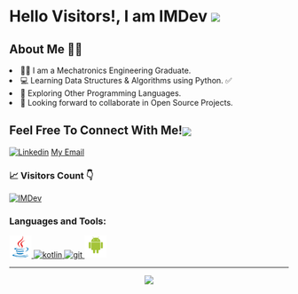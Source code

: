 <h1>Hello Visitors!, I am IMDev  <img src="https://i.giphy.com/media/v1.Y2lkPTc5MGI3NjExdG53dzZvdDMyeHE2Mndma254bWo0ZWFuemFtOXRpdWoxYWgxMHg1MyZlcD12MV9pbnRlcm5hbF9naWZfYnlfaWQmY3Q9Zw/tsX3YMWYzDPjAARfeg/giphy.gif" width="50px"></h1>
<h2>About Me 👨‍🎓</h2>

<li> 🐱‍👤 I am a Mechatronics Engineering Graduate.</li>
<li> 💻 Learning Data Structures & Algorithms using Python. ✅</li>
<li> 💞 Exploring Other Programming Languages.</li>
<li> 👯 Looking forward to collaborate in Open Source Projects.</li>

## Feel Free To Connect With Me!<img align="center" src="https://github.com/rajput2107/rajput2107/blob/master/Assets/Handshake.gif" height="40px" />

<!--*[![Twitter](https://img.shields.io/badge/Twitter-1DA1F2?style=for-the-badge&logo=twitter&logoColor=white)](https://twitter.com/FarhAnonymous)*-->
[![Linkedin](https://img.shields.io/badge/LinkedIn-0077B5?style=for-the-badge&logo=linkedin&logoColor=white)](https://www.linkedin.com/in/sheikh-mohamad-naim-shikh-shatir-9211771bb/)
<a href="sheikhnaim1997@gmail.com"> My Email </a>
<!--[![Mail](https://img.shields.io/badge/Gmail-D14836?style=for-the-badge&logo=gmail&logoColor=white)](mailto:sheikhnaim1997@gmail.com)-->
<!--[![Stack Overflow](https://img.shields.io/badge/Stack_Overflow-FE7A16?style=for-the-badge&logo=stack-overflow&logoColor=white)](https://stackoverflow.com/users/14277705/farhan)-->

<h3>📈 Visitors Count 👇 </h3>
<div>
    <a href="https://github.com/cofferide" target="_blank">
        <img src="https://komarev.com/ghpvc/?username=cofferide&label=Profile%20views&color=0e75b6&style=for-the-badge" alt="IMDev" />
   </a> 
</div>

<h3 align="left">Languages and Tools:</h3>

<a href="https://www.java.com" target="_blank"> <img src="https://raw.githubusercontent.com/devicons/devicon/master/icons/java/java-original.svg" alt="java"  width="40" height="40"/> </a>
<a href="https://kotlinlang.org" target="_blank"> <img src="https://www.vectorlogo.zone/logos/kotlinlang/kotlinlang-icon.svg" alt="kotlin" width="35" height="35"/> </a>
<a href="https://git-scm.com/" target="_blank"> <img src="https://www.vectorlogo.zone/logos/git-scm/git-scm-icon.svg" alt="git" width="40" height="40"/> </a>
<a href="https://developer.android.com" target="_blank"> <img src="https://raw.githubusercontent.com/devicons/devicon/master/icons/android/android-original-wordmark.svg" alt="android" width="40" height="40"/> </a>

<hr>
<p align="center">
  <img width="400px" src="https://github-readme-stats.vercel.app/api?username=cofferide&count_private=true&show_icons=true&theme=material-palenight&hide_border=true&bg_color=1F222E" />
</p>




<!---
FarhAnonymous/FarhAnonymous is a ✨ special ✨ repository because its `README.md` (this file) appears on your GitHub profile.
You can click the Preview link to take a look at your change.
--->
